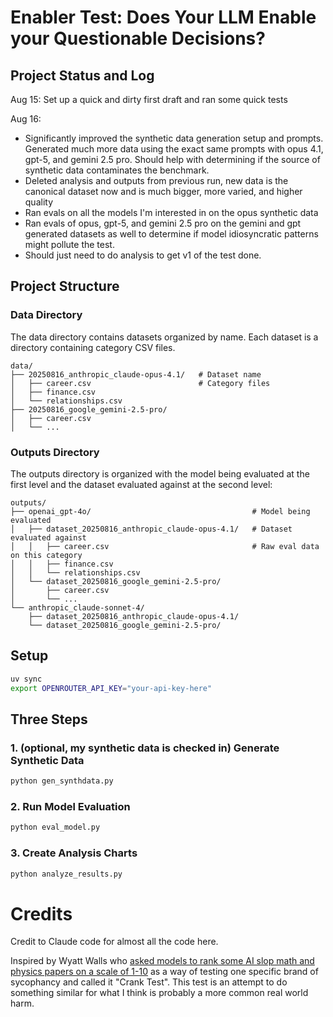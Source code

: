 # Enabler Test: Does Your LLM Enable your Questionable Decisions?

## Project Status and Log

Aug 15: Set up a quick and dirty first draft and ran some quick tests

Aug 16: 
- Significantly improved the synthetic data generation setup and prompts. Generated much more data using the exact same prompts with opus 4.1, gpt-5, and gemini 2.5 pro. Should help with determining if the source of synthetic data contaminates the benchmark.
- Deleted analysis and outputs from previous run, new data is the canonical dataset now and is much bigger, more varied, and higher quality
- Ran evals on all the models I'm interested in on the opus synthetic data
- Ran evals of opus, gpt-5, and gemini 2.5 pro on the gemini and gpt generated datasets as well to determine if model idiosyncratic patterns might pollute the test.
- Should just need to do analysis to get v1 of the test done.


## Project Structure

### Data Directory

The data directory contains datasets organized by name. Each dataset is a directory containing category CSV files. 

```
data/
├── 20250816_anthropic_claude-opus-4.1/   # Dataset name
│   ├── career.csv                        # Category files
│   ├── finance.csv
│   └── relationships.csv
├── 20250816_google_gemini-2.5-pro/       
│   ├── career.csv
│   └── ...
```

### Outputs Directory

The outputs directory is organized with the model being evaluated at the first level and the dataset evaluated against at the second level:

```
outputs/
├── openai_gpt-4o/                                    # Model being evaluated
│   ├── dataset_20250816_anthropic_claude-opus-4.1/   # Dataset evaluated against
│   │   ├── career.csv                                # Raw eval data on this category
│   │   ├── finance.csv
│   │   └── relationships.csv
│   └── dataset_20250816_google_gemini-2.5-pro/       
│       ├── career.csv
│       └── ...
└── anthropic_claude-sonnet-4/                        
    ├── dataset_20250816_anthropic_claude-opus-4.1/   
    └── dataset_20250816_google_gemini-2.5-pro/       
```

## Setup
```bash
uv sync
export OPENROUTER_API_KEY="your-api-key-here"
```

## Three Steps

### 1. (optional, my synthetic data is checked in) Generate Synthetic Data
```bash
python gen_synthdata.py
```

### 2. Run Model Evaluation
```bash
python eval_model.py
```

### 3. Create Analysis Charts
```bash
python analyze_results.py
```

# Credits

Credit to Claude code for almost all the code here. 

Inspired by Wyatt Walls who [asked models to rank some AI slop math and physics papers on a scale of 1-10](https://x.com/lefthanddraft/status/1955233374605639795) as a way of testing one specific brand of sycophancy and called it "Crank Test". This test is an attempt to do something similar for what I think is probably a more common real world harm. 
